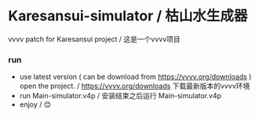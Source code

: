 # Karesansui-simulator / 枯山水生成器
vvvv patch for Karesansui  project / 这是一个vvvv项目

### run
- use latest version ( can be download from https://vvvv.org/downloads ) open the project. /  https://vvvv.org/downloads 下载最新版本的vvvv环境
- run Main-simulator.v4p / 安装结束之后运行 Main-simulator.v4p
- enjoy / 😊
